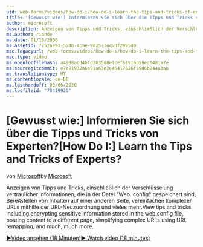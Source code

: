 ```yaml
---
uid: web-forms/videos/how-do-i/how-do-i-learn-the-tips-and-tricks-of-experts
title: '[Gewusst wie:] Informieren Sie sich über die Tipps und Tricks von Experten? | Microsoft-Dokumentation'
author: microsoft
description: Anzeigen von Tipps und Tricks, einschließlich der Verschlüsselung von vertraulichen Informationen, die in der Datei "Web. config" gespeichert sind, Bereitstellen von Inhalten auf einer anderen Seite, vereinfachen komplexer URLs...
ms.author: riande
ms.date: 01/16/2006
ms.assetid: 77526e53-524b-4cae-9025-3e493f2895d0
msc.legacyurl: /web-forms/videos/how-do-i/how-do-i-learn-the-tips-and-tricks-of-experts
msc.type: video
ms.openlocfilehash: a4988acd4bfd2835d8e1cef61916b59ec6481a7e
ms.sourcegitcommit: e7e91932a6e91a63e2e46417626f39d6b244a3ab
ms.translationtype: MT
ms.contentlocale: de-DE
ms.lasthandoff: 03/06/2020
ms.locfileid: "78419925"
---
```

# <a name="how-do-i-learn-the-tips-and-tricks-of-experts"></a><span data-ttu-id="c0a2c-104">[Gewusst wie:] Informieren Sie sich über die Tipps und Tricks von Experten?</span><span class="sxs-lookup"><span data-stu-id="c0a2c-104">[How Do I:] Learn the Tips and Tricks of Experts?</span></span>

<span data-ttu-id="c0a2c-105">von [Microsoft](https://github.com/microsoft)</span><span class="sxs-lookup"><span data-stu-id="c0a2c-105">by [Microsoft](https://github.com/microsoft)</span></span>

<span data-ttu-id="c0a2c-106">Anzeigen von Tipps und Tricks, einschließlich der Verschlüsselung vertraulicher Informationen, die in der Datei "Web. config" gespeichert sind, Bereitstellen von Inhalten auf einer anderen Seite, vereinfachen komplexer URLs mithilfe der URL-Neuzuordnung und vieles mehr.</span><span class="sxs-lookup"><span data-stu-id="c0a2c-106">View tips and tricks including encrypting sensitive information stored in the web.config file, posting content to a different page, simplifying complex URLs using URL remapping, and much, much more.</span></span>

[<span data-ttu-id="c0a2c-107">&#9654;Video ansehen (18 Minuten)</span><span class="sxs-lookup"><span data-stu-id="c0a2c-107">&#9654; Watch video (18 minutes)</span></span>](https://channel9.msdn.com/Blogs/ASP-NET-Site-Videos/how-do-i-learn-the-tips-and-tricks-of-experts)
